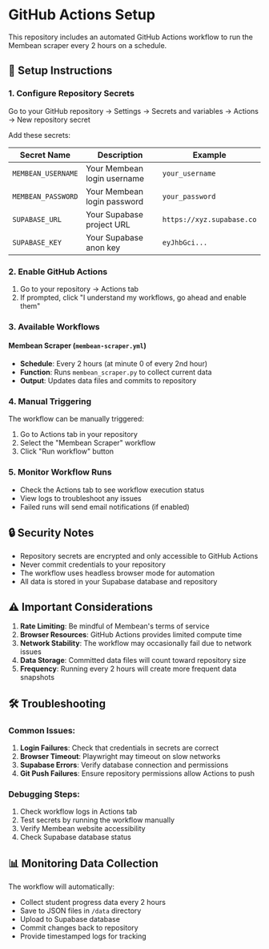 # GitHub Actions Setup

This repository includes an automated GitHub Actions workflow to run the Membean scraper every 2 hours on a schedule.

## 🔧 Setup Instructions

### 1. Configure Repository Secrets

Go to your GitHub repository → Settings → Secrets and variables → Actions → New repository secret

Add these secrets:

| Secret Name | Description | Example |
|-------------|-------------|---------|
| `MEMBEAN_USERNAME` | Your Membean login username | `your_username` |
| `MEMBEAN_PASSWORD` | Your Membean login password | `your_password` |
| `SUPABASE_URL` | Your Supabase project URL | `https://xyz.supabase.co` |
| `SUPABASE_KEY` | Your Supabase anon key | `eyJhbGci...` |

### 2. Enable GitHub Actions

1. Go to your repository → Actions tab
2. If prompted, click "I understand my workflows, go ahead and enable them"

### 3. Available Workflows

#### Membean Scraper (`membean-scraper.yml`)
- **Schedule**: Every 2 hours (at minute 0 of every 2nd hour)
- **Function**: Runs `membean_scraper.py` to collect current data
- **Output**: Updates data files and commits to repository

### 4. Manual Triggering

The workflow can be manually triggered:
1. Go to Actions tab in your repository
2. Select the "Membean Scraper" workflow
3. Click "Run workflow" button

### 5. Monitor Workflow Runs

- Check the Actions tab to see workflow execution status
- View logs to troubleshoot any issues
- Failed runs will send email notifications (if enabled)

## 🔒 Security Notes

- Repository secrets are encrypted and only accessible to GitHub Actions
- Never commit credentials to your repository
- The workflow uses headless browser mode for automation
- All data is stored in your Supabase database and repository

## ⚠️ Important Considerations

1. **Rate Limiting**: Be mindful of Membean's terms of service
2. **Browser Resources**: GitHub Actions provides limited compute time
3. **Network Stability**: The workflow may occasionally fail due to network issues
4. **Data Storage**: Committed data files will count toward repository size
5. **Frequency**: Running every 2 hours will create more frequent data snapshots

## 🛠 Troubleshooting

### Common Issues:

1. **Login Failures**: Check that credentials in secrets are correct
2. **Browser Timeout**: Playwright may timeout on slow networks
3. **Supabase Errors**: Verify database connection and permissions
4. **Git Push Failures**: Ensure repository permissions allow Actions to push

### Debugging Steps:

1. Check workflow logs in Actions tab
2. Test secrets by running the workflow manually
3. Verify Membean website accessibility
4. Check Supabase database status

## 📊 Monitoring Data Collection

The workflow will automatically:
- Collect student progress data every 2 hours
- Save to JSON files in `/data` directory  
- Upload to Supabase database
- Commit changes back to repository
- Provide timestamped logs for tracking 